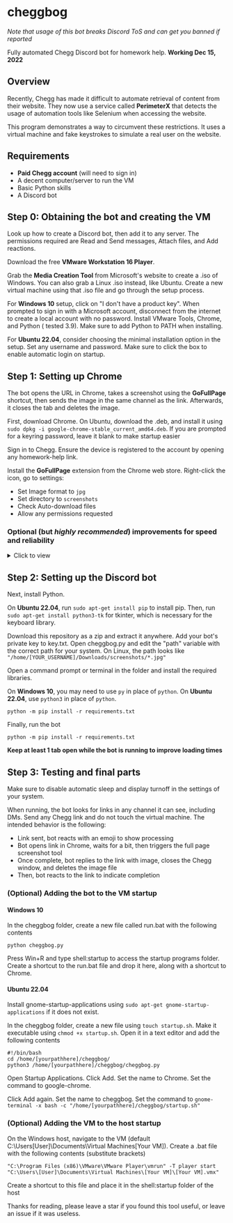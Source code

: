 # cheggbog

*Note that usage of this bot breaks Discord ToS and can get you banned if reported*

Fully automated Chegg Discord bot for homework help.
**Working Dec 15, 2022**

## Overview

Recently, Chegg has made it difficult to automate retrieval of content from their website. They now use a service called
**PerimeterX** that detects the usage of automation tools like Selenium when accessing the website.

This program demonstrates a way to circumvent these restrictions. It uses a virtual machine and fake keystrokes to
simulate a real user on the website.

## Requirements

- **Paid Chegg account** (will need to sign in)
- A decent computer/server to run the VM
- Basic Python skills
- A Discord bot

## Step 0: Obtaining the bot and creating the VM

Look up how to create a Discord bot, then add it to any server. The permissions required are Read and Send messages,
Attach files, and Add reactions.

Download the free **VMware Workstation 16 Player**.

Grab the **Media Creation Tool** from Microsoft's website to create a .iso of Windows. You can also grab a Linux .iso
instead, like Ubuntu. Create a new virtual machine using that .iso file and go through the setup process.

For **Windows 10** setup, click on "I don't have a product key". When prompted to sign in with a Microsoft account,
disconnect from the internet to create a local account with no password. Install VMware Tools, Chrome, and Python (
tested 3.9). Make sure to add Python to PATH when installing.

For **Ubuntu 22.04**, consider choosing the minimal installation option in the setup. Set any username and password.
Make sure to click the box to enable automatic login on startup.

## Step 1: Setting up Chrome

The bot opens the URL in Chrome, takes a screenshot using the **GoFullPage** shortcut, then sends the image in the same
channel as the link. Afterwards, it closes the tab and deletes the image.

First, download Chrome. On Ubuntu, download the .deb, and install it
using `sudo dpkg -i google-chrome-stable_current_amd64.deb`. If you are prompted for a keyring password, leave it blank
to make startup easier

Sign in to Chegg. Ensure the device is registered to the account by opening any homework-help link.

Install the **GoFullPage** extension from the Chrome web store. Right-click the icon, go to settings:

- Set Image format to `jpg`
- Set directory to `screenshots`
- Check Auto-download files
- Allow any permissions requested

### Optional (but *highly recommended*) improvements for speed and reliability

<details>
  <summary>Click to view</summary>

Install uBlock Origin to remove ads

Install Tampermonkey and add the following as a script to improve formatting

```javascript
// ==UserScript==
// @name         Clean Chegg Website
// @namespace    http://tampermonkey.net/
// @version      2.3
// @description  Formats Chegg pages nicely
// @author       bhackel
// @match        https://www.chegg.com/homework-help/*
// @icon         https://www.google.com/s2/favicons?domain=chegg.com
// @grant        none
// ==/UserScript==

(function () {
    'use strict';

    setTimeout(function () {
        let url = window.location.href.split('?')[0];
        // Case for Q&A pages
        if (url.includes("/homework-help/questions-and-answers/")) {
            // Main page formatting
            document.querySelector("#__next > div > div > div").style.margin = 0; // Removes auto centering of content
            document.querySelector("#chegg-main-content > form").remove(); // Removes the search box at the top of the page
            document.querySelector("#__next > div > div > div > header").remove(); // Removes the title bar at the top of the page
            document.querySelector("#chegg-main-content > div > div > div:nth-child(2)").remove(); // Removes the right sidebar
            document.querySelector("#__next > div > div:nth-child(2)").remove() // Removes the footer
            document.querySelector("#chegg-main-content > div > div > div > div > div:nth-child(3)").remove(); // Removes "Up next in your courses" above footer
            document.querySelector("#__next > div > div > nav").remove() // Removes side navigation bar

            // Details
            document.querySelector("#chegg-main-content > div > div > div > div > div:nth-child(1) > section > div > div > div:nth-child(2) > div").style.maxWidth = "none"; // Allows question text to be infinitely wide
            document.querySelector("#chegg-main-content").style.padding = "5px"; // Shrinks main content padding
            document.querySelector("#chegg-main-content > div > div").style.display = "inline" // Makes content fill entire width of the page (up to a max SET BELOW)
            document.querySelector("#chegg-main-content").style.width = "960px"; // Sets the width of the main content, change this according to the width of the window

            // Makes thumbs up/down more visible
            let thumbsDiv = document.querySelector('#chegg-main-content > div > div > div > div > div:nth-child(2) > section > div:nth-child(4) > div > div > div > div > div:nth-child(3)');
            if (thumbsDiv) {
                thumbsDiv.querySelector("div > button:nth-child(1) > div").style.color = "red";
                thumbsDiv.querySelector("div > button:nth-child(1) > div").style.fontSize = "75px";
                thumbsDiv.querySelector("div > button:nth-child(2) > div").style.color = "red";
                thumbsDiv.querySelector("div > button:nth-child(2) > div").style.fontSize = "75px";
            }

            // Click "All Steps" for pages with steps
            let button = document.querySelector('#chegg-main-content > div > div > div > div > div:nth-child(2) > section > div:nth-child(4) > div > div > div > div > div > div:nth-child(1)');
            if (button) {
                button.click(); // first, click show one step
            }
            setTimeout(function () {
                let button = document.querySelector('#chegg-main-content > div > div > div > div > div:nth-child(2) > section > div:nth-child(4) > div > div > div > div > div > div:nth-child(2)');
                if (button) {
                    button.click(); // then, click show all steps
                }
            }, 500)

            // Increase size of images when they are small for some reason
            let ansImgLst = Array.from(document.querySelector('#chegg-main-content > div > div > div > div > div:nth-child(2) > section').querySelectorAll('img')).slice(1);
            for (let img of ansImgLst) {
                if (parseInt(img.style.width, 10) < 600) {
                    img.style.width = '600px'
                }
            }
        }

        // All other (textbook answers)
        else {
            document.querySelector(".chg-footer").remove() // Removes footer
            document.querySelector(".playerpages-right-content").remove() // Removes right sidebar
            document.querySelector("div[role='navigation']").remove() // Remove search and title bar
            document.querySelector(".chg-container").style.marginLeft = "0"; // Removes auto centering of content
            document.querySelector(".chg-container").style.paddingTop = "0"; // Removes padding on top of content
            document.querySelector(".chg-content").style.paddingBottom = "0"; // Removes padding below content
            document.querySelector(".chg-content").style.margin = "5px"; // Shrinks margins between edge and page
            document.querySelector(".chg-container").style.minWidth = "unset"; // Removes horizontal scrollbar by removing minimum width restriction
            document.querySelector(".csp-content").remove(); // Removes more footer content
            document.querySelector("oc-component[data-name='opencomponent-relatedcontent']").remove() // Removes related content section
            document.querySelector(".main").style.paddingBottom = "unset"; // Shrinks padding at bottom
            document.querySelector("div[id='solution-player-sdk']").style.marginBottom = "unset"; // Shrinks margin at bottom
            document.querySelector(".chg-container").style.minHeight = "unset"; // Shrinks total page height
            document.querySelector(".global-breadcrumb").style.width = "775px" // Forces breadcrumb text to certain width

        }

    }, 3000) // Increase this delay for slower internet connections and page loading times

})();
```

Change the VM resolution to something like 1600x1200 in Display Settings.

</details>

## Step 2: Setting up the Discord bot

Next, install Python.

On **Ubuntu 22.04**, run `sudo apt-get install pip` to install pip. Then, run `sudo apt-get install python3-tk` for
tkinter, which is necessary for the keyboard library.

Download this repository as a zip and extract it anywhere.
Add your bot's private key to key.txt.
Open cheggbog.py and edit the "path" variable with the correct path for your system. On Linux, the path looks
like `"/home/[YOUR_USERNAME]/Downloads/screenshots/*.jpg"`

Open a command prompt or terminal in the folder and install the required libraries.

On **Windows 10**, you may need to use `py` in place of `python`. On **Ubuntu 22.04**, use `python3` in place
of `python`.

```
python -m pip install -r requirements.txt
```

Finally, run the bot

```
python -m pip install -r requirements.txt
```

**Keep at least 1 tab open while the bot is running to improve loading times**

## Step 3: Testing and final parts

Make sure to disable automatic sleep and display turnoff in the settings of your system.

When running, the bot looks for links in any channel it can see, including DMs. Send any Chegg link and do not touch the
virtual machine. The intended behavior is the following:

- Link sent, bot reacts with an emoji to show processing
- Bot opens link in Chrome, waits for a bit, then triggers the full page screenshot tool
- Once complete, bot replies to the link with image, closes the Chegg window, and deletes the image file
- Then, bot reacts to the link to indicate completion

### (Optional) Adding the bot to the VM startup

#### Windows 10

In the cheggbog folder, create a new file called run.bat with the following contents

```
python cheggbog.py
```

Press Win+R and type shell:startup to access the startup programs folder. Create a shortcut to the run.bat file and drop
it here, along with a shortcut to Chrome.

#### Ubuntu 22.04

Install gnome-startup-applications using `sudo apt-get gnome-startup-applications` if it does not exist.

In the cheggbog folder, create a new file using `touch startup.sh`. Make it executable using `chmod +x startup.sh`. Open
it in a text editor and add the following contents

```
#!/bin/bash
cd /home/[yourpathhere]/cheggbog/
python3 /home/[yourpathhere]/cheggbog/cheggbog.py
```

Open Startup Applications. Click Add. Set the name to Chrome. Set the command to google-chrome.

Click Add again. Set the name to cheggbog. Set the command
to `gnome-terminal -x bash -c "/home/[yourpathhere]/cheggbog/startup.sh"`

### (Optional) Adding the VM to the host startup

On the Windows host, navigate to the VM (default C:\Users\[User]\Documents\Virtual Machines\[Your VM]).
Create a .bat file with the following contents (substitute brackets)

```
"C:\Program Files (x86)\VMware\VMware Player\vmrun" -T player start "C:\Users\[User]\Documents\Virtual Machines\[Your VM]\[Your VM].vmx"
```

Create a shortcut to this file and place it in the shell:startup folder of the host

Thanks for reading, please leave a star if you found this tool useful, or leave an issue if it was useless.
